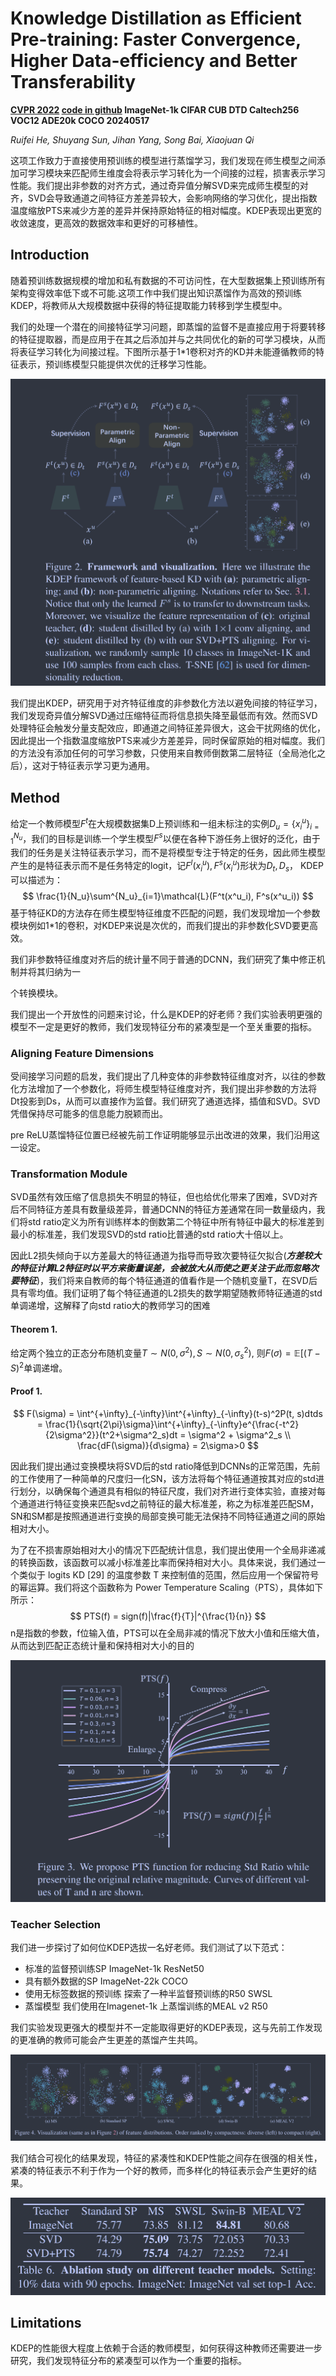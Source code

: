 # Knowledge Distillation as Efficient Pre-training: Faster Convergence, Higher Data-efficiency and Better Transferability

**[CVPR 2022](https://openaccess.thecvf.com/content/CVPR2022/html/He_Knowledge_Distillation_As_Efficient_Pre-Training_Faster_Convergence_Higher_Data-Efficiency_and_CVPR_2022_paper.html)	[code in github](https://github.com/CVMI-Lab/KDEP)	ImageNet-1k CIFAR CUB DTD Caltech256 VOC12 ADE20k COCO	20240517**

*Ruifei He, Shuyang Sun, Jihan Yang, Song Bai, Xiaojuan Qi*

这项工作致力于直接使用预训练的模型进行蒸馏学习，我们发现在师生模型之间添加可学习模块来匹配师生维度会将表示学习转化为一个间接的过程，损害表示学习性能。我们提出非参数的对齐方式，通过奇异值分解SVD来完成师生模型的对齐，SVD会导致通道之间特征方差差异较大，会影响网络的学习优化，提出指数温度缩放PTS来减少方差的差异并保持原始特征的相对幅度。KDEP表现出更宽的收敛速度，更高效的数据效率和更好的可移植性。

## Introduction

随着预训练数据规模的增加和私有数据的不可访问性，在大型数据集上预训练所有架构变得效率低下或不可能.这项工作中我们提出知识蒸馏作为高效的预训练KDEP，将教师从大规模数据中获得的特征提取能力转移到学生模型中。

我们的处理一个潜在的间接特征学习问题，即蒸馏的监督不是直接应用于将要转移的特征提取器，而是应用于在其之后添加并与之共同优化的新的可学习模块，从而将表征学习转化为间接过程。下图所示基于1*1卷积对齐的KD并未能遵循教师的特征表示，预训练模型只能提供次优的迁移学习性能。

![image-20240509155317295](imgs/image-20240509155317295.png)

我们提出KDEP，研究用于对齐特征维度的非参数化方法以避免间接的特征学习，我们发现奇异值分解SVD通过压缩特征而将信息损失降至最低而有效。然而SVD处理特征会触发分量支配效应，即通道之间特征差异很大，这会干扰网络的优化，因此提出一个指数温度缩放PTS来减少方差差异，同时保留原始的相对幅度。我们的方法没有添加任何的可学习参数，只使用来自教师倒数第二层特征（全局池化之后），这对于特征表示学习更为通用。

## Method

给定一个教师模型$F^t$在大规模数据集D上预训练和一组未标注的实例$D_u = \{x^u_i\}^{N_u}_{i=1}$，我们的目标是训练一个学生模型$F^s$以便在各种下游任务上很好的泛化，由于我们的任务是关注特征表示学习，而不是将模型专注于特定的任务，因此师生模型产生的是特征表示而不是任务特定的logit，记$F^l(x^u_i), F^s(x^u_i)$形状为$D_t, D_s$， KDEP可以描述为：
$$
\frac{1}{N_u}\sum^{N_u}_{i=1}\mathcal{L}(F^t(x^u_i), F^s(x^u_i))
$$
基于特征KD的方法存在师生模型特征维度不匹配的问题，我们发现增加一个参数模块例如1*1的卷积，对KDEP来说是次优的，而我们提出的非参数化SVD要更高效。

我们非参数特征维度对齐后的统计量不同于普通的DCNN，我们研究了集中修正机制并将其归纳为一

个转换模块。

我们提出一个开放性的问题来讨论，什么是KDEP的好老师？我们实验表明更强的模型不一定是更好的教师，我们发现特征分布的紧凑型是一个至关重要的指标。

### Aligning Feature Dimensions

受间接学习问题的启发，我们提出了几种变体的非参数特征维度对齐，以往的参数化方法增加了一个参数化，将师生模型特征维度对齐，我们提出非参数的方法将Dt投影到Ds，从而可以直接作为监督。我们研究了通道选择，插值和SVD。SVD凭借保持尽可能多的信息能力脱颖而出。

pre ReLU蒸馏特征位置已经被先前工作证明能够显示出改进的效果，我们沿用这一设定。

### Transformation Module

SVD虽然有效压缩了信息损失不明显的特征，但也给优化带来了困难，SVD对齐后不同特征方差具有数量级差异，普通DCNN的特征方差通常在同一数量级内，我们将std ratio定义为所有训练样本的倒数第二个特征中所有特征中最大的标准差到最小的标准差，我们发现SVD的std ratio比普通的std ratio大十倍以上。

因此L2损失倾向于以方差最大的特征通道为指导而导致次要特征欠拟合(***方差较大的特征计算L2特征时以平方来衡量误差，会被放大从而使之更关注于此而忽略次要特征***)，我们将来自教师的每个特征通道的值看作是一个随机变量T，在SVD后具有零均值。我们证明了每个特征通道的L2损失的数学期望随教师特征通道的std单调递增，这解释了向std ratio大的教师学习的困难

#### Theorem 1.

给定两个独立的正态分布随机变量$T\sim N(0, \sigma^2), S\sim N(0, \sigma^2_s)$, 则$F(\sigma) = \mathbb{E}[(T-S)^2$单调递增。

#### Proof 1.

$$
F(\sigma) = \int^{+\infty}_{-\infty}\int^{+\infty}_{-\infty}(t-s)^2P(t, s)dtds = \frac{1}{\sqrt{2\pi}\sigma}\int^{+\infty}_{-\infty}e^{\frac{-t^2}{2\sigma^2}}(t^2+\sigma^2_s)dt = \sigma^2 + \sigma^2_s \\
\frac{dF(\sigma)}{d\sigma} = 2\sigma>0
$$

因此我们提出通过变换模块将SVD后的std ratio降低到DCNNs的正常范围，先前的工作使用了一种简单的尺度归一化SN，该方法将每个特征通道按其对应的std进行划分，以确保每个通道具有相似的特征尺度，我们对齐进行变体实验，直接对每个通道进行特征变换来匹配svd之前特征的最大标准差，称之为标准差匹配SM，SN和SM都是按照通道进行变换的局部变换可能无法保持不同特征通道之间的原始相对大小。

为了在不损害原始相对大小的情况下匹配统计信息，我们提出使用一个全局非递减的转换函数，该函数可以减小标准差比率而保持相对大小。具体来说，我们通过一个类似于 logits KD [29] 的温度参数 T 来控制值的范围，然后应用一个保留符号的幂运算。我们将这个函数称为 Power Temperature Scaling（PTS），具体如下所示：
$$
PTS(f) = sign(f)|\frac{f}{T}|^{\frac{1}{n}}
$$
n是指数的参数，f位输入值，PTS可以在全局非减的情况下放大小值和压缩大值，从而达到匹配正态统计量和保持相对大小的目的

![image-20240512144448733](imgs/image-20240512144448733.png)

### Teacher Selection

我们进一步探讨了如何位KDEP选拔一名好老师。我们测试了以下范式：

- 标准的监督预训练SP ImageNet-1k ResNet50
- 具有额外数据的SP ImageNet-22k COCO
- 使用无标签数据的预训练 探索了一种半监督预训练的R50 SWSL
- 蒸馏模型  我们使用在Imagenet-1k 上蒸馏训练的MEAL v2 R50

我们实验发现更强大的模型并不一定能取得更好的KDEP表现，这与先前工作发现的更准确的教师可能会产生更差的蒸馏产生共鸣。

![image-20240512152357372](imgs/image-20240512152357372.png)

我们结合可视化的结果发现，特征的紧凑性和KDEP性能之间存在很强的相关性，紧凑的特征表示不利于作为一个好的教师，而多样化的特征表示会产生更好的结果。

![image-20240512153418257](imgs/image-20240512153418257.png)

## Limitations

KDEP的性能很大程度上依赖于合适的教师模型，如何获得这种教师还需要进一步研究，我们发现特征分布的紧凑型可以作为一个重要的指标。

